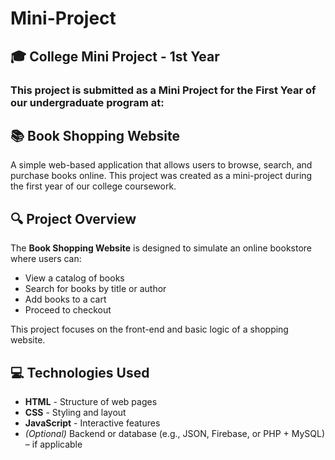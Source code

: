 # Mini-Project

## 🎓 College Mini Project - 1st Year

### This project is submitted as a **Mini Project** for the **First Year** of our undergraduate program at:
 

## 📚 Book Shopping Website

A simple web-based application that allows users to browse, search, and purchase books online. This project was created as a mini-project during the first year of our college coursework.

## 🔍 Project Overview

The **Book Shopping Website** is designed to simulate an online bookstore where users can:
- View a catalog of books
- Search for books by title or author
- Add books to a cart
- Proceed to checkout

This project focuses on the front-end and basic logic of a shopping website.

## 💻 Technologies Used

- **HTML** - Structure of web pages
- **CSS** - Styling and layout
- **JavaScript** - Interactive features
- *(Optional)* Backend or database (e.g., JSON, Firebase, or PHP + MySQL) – if applicable



